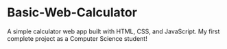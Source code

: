 # Basic-Web-Calculator
A simple calculator web app built with HTML, CSS, and JavaScript. My first complete project as a Computer Science student!
